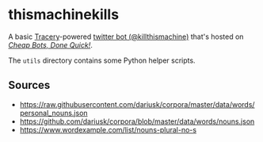 # thismachinekills

A basic [Tracery](http://tracery.io)-powered [twitter bot (@killthismachine)](https://twitter.com/killthismachine) that's hosted on [*Cheap Bots, Done Quick!*](https://cheapbotsdonequick.com/source/killthismachine).

The `utils` directory contains some Python helper scripts.


## Sources

* https://raw.githubusercontent.com/dariusk/corpora/master/data/words/personal_nouns.json
* https://github.com/dariusk/corpora/blob/master/data/words/nouns.json
* https://www.wordexample.com/list/nouns-plural-no-s
